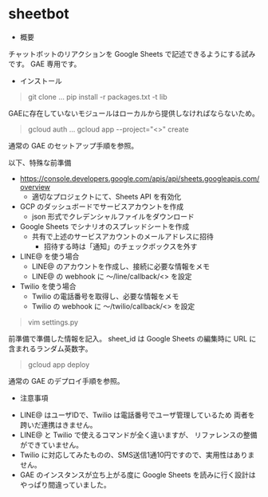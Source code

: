 # sheetbot
* 概要

チャットボットのリアクションを Google Sheets で記述できるようにする試みです。
GAE 専用です。

* インストール

> git clone ...
> pip install -r packages.txt -t lib

GAEに存在していないモジュールはローカルから提供しなければならないため。

> gcloud auth ...
> gcloud app --project="<<your-project-name>>" create

通常の GAE のセットアップ手順を参照。

以下、特殊な前準備
- https://console.developers.google.com/apis/api/sheets.googleapis.com/overview
  - 適切なプロジェクトにて、Sheets API を有効化
- GCP のダッシュボードでサービスアカウントを作成
  - json 形式でクレデンシャルファイルをダウンロード
- Google Sheets でシナリオのスプレッドシートを作成
  - 共有で上述のサービスアカウントのメールアドレスに招待
    - 招待する時は「通知」のチェックボックスを外す
- LINE@ を使う場合
  - LINE@ のアカウントを作成し、接続に必要な情報をメモ
  - LINE@ の webhook に 〜/line/callback/<<botname>> を設定
- Twilio を使う場合
  - Twilio の電話番号を取得し、必要な情報をメモ
  - Twilio の webhook に 〜/twilio/callback/<<botname>> を設定

> vim settings.py

前準備で準備した情報を記入。
sheet_id は Google Sheets の編集時に URL に含まれるランダム英数字。

> gcloud app deploy

通常の GAE のデプロイ手順を参照。

* 注意事項

- LINE@ はユーザIDで、Twilio は電話番号でユーザ管理しているため
  両者を跨いだ連携はきません。
- LINE@ と Twilio で使えるコマンドが全く違いますが、
  リファレンスの整備ができていません。
- Twilio に対応してみたものの、SMS送信1通10円ですので、実用性はありません。
- GAE のインスタンスが立ち上がる度に Google Sheets を読みに行く設計は
  やっぱり間違っていました。
